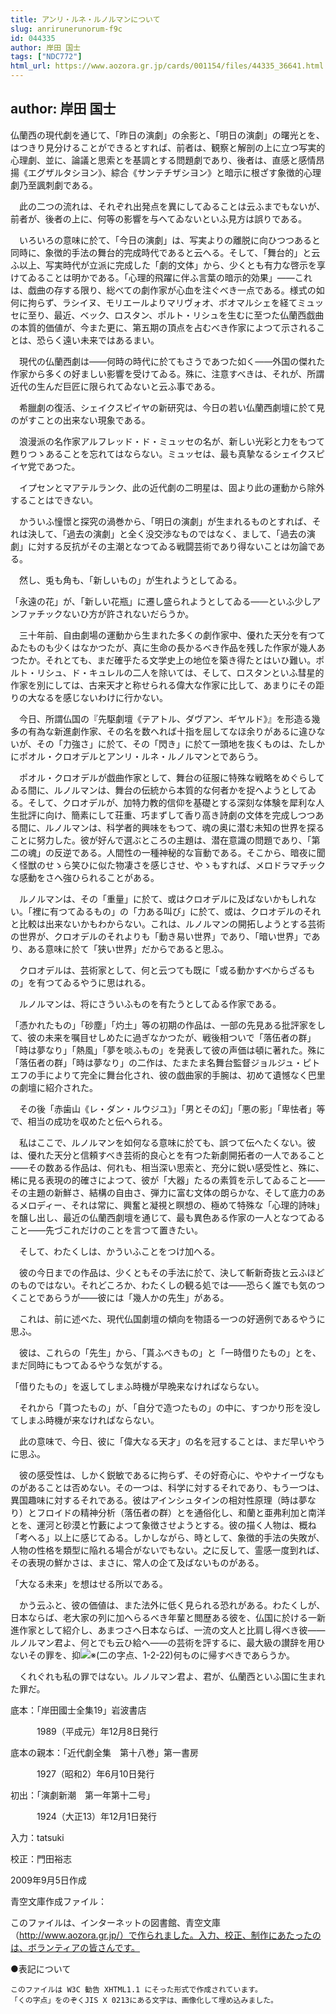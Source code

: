 ```yaml
---
title: アンリ・ルネ・ルノルマンについて
slug: anrirunerunorum-f9c
id: 044335
author: 岸田 国士
tags: ["NDC772"]
html_url: https://www.aozora.gr.jp/cards/001154/files/44335_36641.html
---
```


## author: 岸田 国士

仏蘭西の現代劇を通じて、「昨日の演劇」の余影と、「明日の演劇」の曙光とを、はつきり見分けることができるとすれば、前者は、観察と解剖の上に立つ写実的心理劇、並に、論議と思索とを基調とする問題劇であり、後者は、直感と感情昂揚《エグザルタシヨン》、綜合《サンテチザシヨン》と暗示に根ざす象徴的心理劇乃至諷刺劇である。



　此の二つの流れは、それぞれ出発点を異にしてゐることは云ふまでもないが、前者が、後者の上に、何等の影響を与へてゐないといふ見方は誤りである。

　いろいろの意味に於て、「今日の演劇」は、写実よりの離脱に向ひつつあると同時に、象徴的手法の舞台的完成時代であると云へる。そして、「舞台的」と云ふ以上、写実時代が立派に完成した「劇的文体」から、少くとも有力な啓示を享けてゐることは明かである。「心理的飛躍に伴ふ言葉の暗示的効果」――これは、戯曲の存する限り、総べての劇作家が心血を注ぐべき一点である。様式の如何に拘らず、ラシイヌ、モリエールよりマリヴォオ、ボオマルシェを経てミュッセに至り、最近、ベック、ロスタン、ポルト・リシュを生むに至つた仏蘭西戯曲の本質的価値が、今また更に、第五期の頂点を占むべき作家によつて示されることは、恐らく遠い未来ではあるまい。



　現代の仏蘭西劇は――何時の時代に於てもさうであつた如く――外国の傑れた作家から多くの好ましい影響を受けてゐる。殊に、注意すべきは、それが、所謂近代の生んだ巨匠に限られてゐないと云ふ事である。

　希臘劇の復活、シェイクスピイヤの新研究は、今日の若い仏蘭西劇壇に於て見のがすことの出来ない現象である。

　浪漫派の名作家アルフレッド・ド・ミュッセの名が、新しい光彩と力をもつて甦りつゝあることを忘れてはならない。ミュッセは、最も真摯なるシェイクスピイヤ党であつた。

　イプセンとマアテルランク、此の近代劇の二明星は、固より此の運動から除外することはできない。



　かういふ憧憬と探究の渦巻から、「明日の演劇」が生まれるものとすれば、それは決して、「過去の演劇」と全く没交渉なものではなく、まして、「過去の演劇」に対する反抗がその主潮となつてゐる戦闘芸術であり得ないことは勿論である。



　然し、兎も角も、「新しいもの」が生れようとしてゐる。

「永遠の花」が、「新しい花瓶」に遷し盛られようとしてゐる――といふ少しアンファチックないひ方が許されないだらうか。



　三十年前、自由劇場の運動から生まれた多くの劇作家中、優れた天分を有つてゐたものも少くはなかつたが、真に生命の長かるべき作品を残した作家が幾人あつたか。それとても、まだ確乎たる文学史上の地位を築き得たとはいひ難い。ポルト・リシュ、ド・キュレルの二人を除いては、そして、ロスタンといふ彗星的作家を別にしては、古来天才と称せられる偉大な作家に比して、あまりにその距りの大なるを感じないわけに行かない。



　今日、所謂仏国の『先駆劇壇《テアトル、ダヴアン、ギヤルド》』を形造る幾多の有為な新進劇作家、その名を数へれば十指を屈してなほ余りがあるに違ひないが、その「力強さ」に於て、その「閃き」に於て一頭地を抜くものは、たしかにポオル・クロオデルとアンリ・ルネ・ルノルマンとであらう。

　ポオル・クロオデルが戯曲作家として、舞台の征服に特殊な戦略をめぐらしてゐる間に、ルノルマンは、舞台の伝統から本質的な何者かを捉へようとしてゐる。そして、クロオデルが、加特力教的信仰を基礎とする深刻な体験を犀利な人生批評に向け、簡素にして荘重、巧まずして香り高き詩劇の文体を完成しつつある間に、ルノルマンは、科学者的興味をもつて、魂の奥に潜む未知の世界を探ることに努力した。彼が好んで選ぶところの主題は、潜在意識の問題であり、「第二の魂」の反逆である。人間性の一種神秘的な盲動である。そこから、暗夜に聞く怪獣のせゝら笑ひに似た物凄さを感じさせ、やゝもすれば、メロドラマチックな感動をさへ強ひられることがある。

　ルノルマンは、その「重量」に於て、或はクロオデルに及ばないかもしれない。「裡に有つてゐるもの」の「力ある叫び」に於て、或は、クロオデルのそれと比較は出来ないかもわからない。これは、ルノルマンの開拓しようとする芸術の世界が、クロオデルのそれよりも「動き易い世界」であり、「暗い世界」であり、ある意味に於て「狭い世界」だからであると思ふ。

　クロオデルは、芸術家として、何と云つても既に「或る動かすべからざるもの」を有つてゐるやうに思はれる。

　ルノルマンは、将にさういふものを有たうとしてゐる作家である。

「憑かれたもの」「砂塵」「灼土」等の初期の作品は、一部の先見ある批評家をして、彼の未来を嘱目せしめたに過ぎなかつたが、戦後相ついで「落伍者の群」「時は夢なり」「熱風」「夢を啖ふもの」を発表して彼の声価は頓に著れた。殊に「落伍者の群」「時は夢なり」の二作は、たまたま名舞台監督ジョルジュ・ピトエフの手によりて完全に舞台化され、彼の戯曲家的手腕は、初めて遺憾なく巴里の劇壇に紹介された。

　その後「赤歯山《レ・ダン・ルウジユ》」「男とその幻」「悪の影」「卑怯者」等で、相当の成功を収めたと伝へられる。

　私はここで、ルノルマンを如何なる意味に於ても、誤つて伝へたくない。彼は、優れた天分と信頼すべき芸術的良心とを有つた新劇開拓者の一人であること――その数ある作品は、何れも、相当深い思索と、充分に鋭い感受性と、殊に、稀に見る表現の的確さによつて、彼が「大器」たるの素質を示してゐること――その主題の新鮮さ、結構の自由さ、弾力に富む文体の朗らかな、そして底力のあるメロディー、それは常に、興奮と凝視と瞑想の、極めて特殊な「心理的詩味」を醸し出し、最近の仏蘭西劇壇を通じて、最も異色ある作家の一人となつてゐること――先づこれだけのことを言つて置きたい。



　そして、わたくしは、かういふことをつけ加へる。

　彼の今日までの作品は、少くともその手法に於て、決して斬新奇抜と云ふほどのものではない。それどころか、わたくしの観る処では――恐らく誰でも気のつくことであらうが――彼には「幾人かの先生」がある。

　これは、前に述べた、現代仏国劇壇の傾向を物語る一つの好適例であるやうに思ふ。

　彼は、これらの「先生」から、「貰ふべきもの」と「一時借りたもの」とを、まだ同時にもつてゐるやうな気がする。

「借りたもの」を返してしまふ時機が早晩来なければならない。

　それから「貰つたもの」が、「自分で造つたもの」の中に、すつかり形を没してしまふ時機が来なければならない。



　此の意味で、今日、彼に「偉大なる天才」の名を冠することは、まだ早いやうに思ふ。



　彼の感受性は、しかく鋭敏であるに拘らず、その好奇心に、ややナイーヴなものがあることは否めない。その一つは、科学に対するそれであり、もう一つは、異国趣味に対するそれである。彼はアインシュタインの相対性原理（時は夢なり）とフロイドの精神分析（落伍者の群）とを通俗化し、和蘭と亜弗利加と南洋とを、運河と砂漠と竹藪によつて象徴させようとする。彼の描く人物は、概ね「考へる」以上に感じてゐる。しかしながら、時として、象徴的手法の失敗が、人物の性格を類型に陥れる場合がないでもない。之に反して、霊感一度到れば、その表現の鮮かさは、まさに、常人の企て及ばないものがある。

「大なる未来」を想はせる所以である。



　かう云ふと、彼の価値は、また法外に低く見られる恐れがある。わたくしが、日本ならば、老大家の列に加へらるべき年輩と閲歴ある彼を、仏国に於ける一新進作家として紹介し、あまつさへ日本ならば、一流の文人と比肩し得べき彼――ルノルマン君よ、何とでも云ひ給へ――の芸術を評するに、最大級の讃辞を用ひないその罪を、抑![※(二の字点、1-2-22)](https://www.aozora.gr.jp/cards/001154/files/../../../gaiji/1-02/1-02-22.png)何ものに帰すべきであらうか。

　くれぐれも私の罪ではない。ルノルマン君よ、君が、仏蘭西といふ国に生まれた罪だ。













底本：「岸田國士全集19」岩波書店


　　　1989（平成元）年12月8日発行

底本の親本：「近代劇全集　第十八巻」第一書房

　　　1927（昭和2）年6月10日発行

初出：「演劇新潮　第一年第十二号」

　　　1924（大正13）年12月1日発行

入力：tatsuki

校正：門田裕志

2009年9月5日作成

青空文庫作成ファイル：

このファイルは、インターネットの図書館、青空文庫（http://www.aozora.gr.jp/）で作られました。入力、校正、制作にあたったのは、ボランティアの皆さんです。











●表記について


	このファイルは W3C 勧告 XHTML1.1 にそった形式で作成されています。
	「くの字点」をのぞくJIS X 0213にある文字は、画像化して埋め込みました。